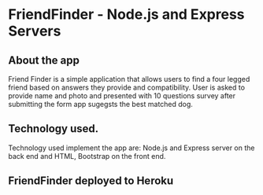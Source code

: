 # FriendFinder - Node.js and Express Servers
## About the app
Friend Finder is a simple application that allows users to find a four legged friend based on answers they provide and compatibility. User is asked to provide name and photo and presented with 10 questions survey  after submitting the form app sugegsts the best matched dog. 
## Technology used.
Technology used implement the app are: Node.js and Express server on the back end and HTML, Bootstrap on the front end.
## FriendFinder deployed to Heroku
